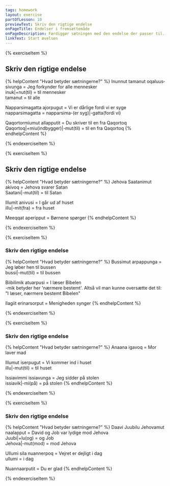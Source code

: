```yaml
---
tags: homework
layout: exercise
partOfLesson: 10
previewText: Skriv den rigtige endelse
onPageTitle: Endelser i fremsættemåde
onPageDescription: Færdiggør sætningen med den endelse der passer til.
linkText: Start øvelsen
---
```


{% exerciseItem %}

## Skriv den rigtige endelse

<single-input data-label="(Uanga) inun­nut tamanut oqaluus­si_____" data-validation="vunga"></single-input>

<single-input data-label="(Uagut) napparsimagatta ajor_____" data-validation="pugut"></single-input>

<single-input data-label="(Illit) Qaqortormiumut allap_____" data-validation="putit"></single-input>

{% helpContent "Hvad betyder sætningerne?" %}
Inun­nut tamanut oqaluus­sivunga = Jeg forkynder for alle mennesker
<br>inuk|+nut(til) = til mennesker
<br>tamanut = til alle

Napparsimagatta ajorpugut = Vi er dårlige fordi vi er syge
<br>napparsimagatta = napparsima-(er syg)|-gatta(fordi vi)

Qaqortormiumut allapputit = Du skriver til en fra Qaqortoq
<br>Qaqortoq|+miu(indbygger)|-mut(til) = til en fra Qaqortoq
{% endhelpContent %}

<feedback-message data-content="Husk at endelserne starter med V ved vokalstammer og med P ved R- og konsonantstammer"></feedback-message>
{% endexerciseItem %}

{% exerciseItem %}

## Skriv den rigtige endelse

<single-input data-label="Jehova Saatanimut aki_____" data-validation="voq"></single-input>

<single-input data-label="(Ilissi) illumit ani_____" data-validation="vusi"></single-input>

<single-input data-label="Meeqqat aperi_____" data-validation="pput"></single-input>

{% helpContent "Hvad betyder sætningerne?" %}
Jehova Saatanimut akivoq = Jehova svarer Satan
<br>Saatani|-mut(til) = til Satan

Illumit anivusi = I går ud af huset
<br>illu|-mit(fra) = fra huset

Meeqqat aperipput = Børnene spørger
{% endhelpContent %}

<feedback-message data-content="Husk at endelsen -put altid starter med P, uanset hvilken stamme den sættes på"></feedback-message>
{% endexerciseItem %}

{% exerciseItem %}

### Skriv den rigtige endelse

<single-input data-label="(Uanga) bussimut arpap_____" data-validation="punga"></single-input>

<single-input data-label="(Ilissi) Biibilimik atuar_____" data-validation="pusi"></single-input>

<single-input data-label="Ilagiit erinarsor_____" data-validation="put"></single-input>

{% helpContent "Hvad betyder sætningerne?" %}
Bussimut arpappunga = Jeg løber hen til bussen
<br>bussi|-mut(til) = til bussen

Biibilimik atuarpusi = I læser Bibelen
<br>-mik betyder her 'nærmere bestemt'. Altså vil man kunne oversætte det til: "I læser, nærmere bestemt Bibelen"

Ilagiit erinarsorput = Menigheden synger
{% endhelpContent %}

<feedback-message data-content="Ilagiit = menighed er et flertalsord på grønlandsk, derfor skal den sidste endelse være -put"></feedback-message>
{% endexerciseItem %}

{% exerciseItem %}

### Skriv den rigtige endelse

<single-input data-label="Anaana iga_____" data-validation="voq"></single-input>

<single-input data-label="(Uagut) illumut iser_____" data-validation="pugut"></single-input>

<single-input data-label="(Uanga) issiavimmi issia_____" data-validation="vunga"></single-input>

{% helpContent "Hvad betyder sætningerne?" %}
Anaana igavoq = Mor laver mad

Illumut iserpugut = Vi kommer ind i huset
<br>illu|-mut(til) = til huset

Issiavimmi issiavunga = Jeg sidder på stolen
<br>issiavik|-mi(på) = på stolen
{% endhelpContent %}

{% endexerciseItem %}

{% exerciseItem %}

### Skriv den rigtige endelse

<single-input data-label="Daavi Juubilu Jehovamut naalap_____" data-validation="put"></single-input>

<single-input data-label="Ullumi sila nuanner_____" data-validation="poq"></single-input>

<single-input data-label="(Illit) nuannaar_____" data-validation="putit"></single-input>

{% helpContent "Hvad betyder sætningerne?" %}
Daavi Juubilu Jehovamut naalapput = David og Job var lydige mod Jehova
<br>Juubi|+lu(og) = og Job
<br>Jehova|-mut(mod) = mod Jehova

Ullumi sila nuannerpoq = Vejret er dejligt i dag
<br>ullumi = i dag

Nuannaarputit = Du er glad
{% endhelpContent %}

{% endexerciseItem %}
